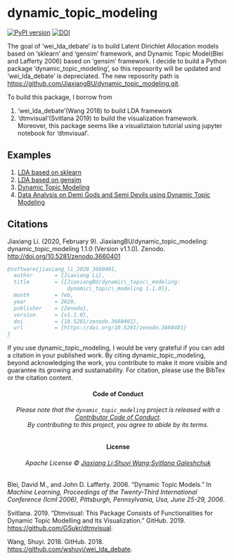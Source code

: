 
<!-- README.md is generated from README.Rmd. Please edit that file -->

# dynamic\_topic\_modeling

<!-- badges: start -->

[![PyPI
version](https://badge.fury.io/py/dynamic-topic-modeling.svg)](https://badge.fury.io/py/dynamic-topic-modeling)
[![DOI](https://zenodo.org/badge/238671296.svg)](https://zenodo.org/badge/latestdoi/238671296)
<!-- badges: end -->

The goal of ‘wei\_lda\_debate’ is to build Latent Dirichlet Allocation
models based on ‘sklearn’ and ‘gensim’ framework, and Dynamic Topic
Model(Blei and Lafferty 2006) based on ‘gensim’ framework. I decide to
build a Python package ‘dynamic\_topic\_modeling’, so this reposority
will be updated and ‘wei\_lda\_debate’ is depreciated. The new
reposority path is
<https://github.com/JiaxiangBU/dynamic_topic_modeling.git>.

To build this package, I borrow from

1.  ‘wei\_lda\_debate’(Wang 2018) to build LDA framework
2.  ‘dtmvisual’(Svitlana 2019) to build the visualization framework.
    Moreover, this package seems like a visualiztaion tutorial using
    jupyter notebook for ‘dtmvisual’.

## Examples

1.  [LDA based on
    sklearn](https://nbviewer.jupyter.org/urls/jiaxiangbu.github.io/dynamic_topic_modeling/sklearn-lda.ipynb)
2.  [LDA based on
    gensim](https://nbviewer.jupyter.org/urls/jiaxiangbu.github.io/dynamic_topic_modeling/gensim-lda.ipynb)
3.  [Dynamic Topic
    Modeling](https://nbviewer.jupyter.org/urls/jiaxiangbu.github.io/dynamic_topic_modeling/dtm.ipynb)
4.  [Data Analysis on Demi Gods and Semi Devils using Dynamic Topic
    Modeling](https://nbviewer.jupyter.org/urls/jiaxiangbu.github.io/dynamic_topic_modeling/demo.ipynb)

## Citations

Jiaxiang Li. (2020, February 9). JiaxiangBU/dynamic\_topic\_modeling:
dynamic\_topic\_modeling 1.1.0 (Version v1.1.0). Zenodo.
<http://doi.org/10.5281/zenodo.3660401>

``` bibtex
@software{jiaxiang_li_2020_3660401,
  author       = {Jiaxiang Li},
  title        = {{JiaxiangBU/dynamic\_topic\_modeling: 
                   dynamic\_topic\_modeling 1.1.0}},
  month        = feb,
  year         = 2020,
  publisher    = {Zenodo},
  version      = {v1.1.0},
  doi          = {10.5281/zenodo.3660401},
  url          = {https://doi.org/10.5281/zenodo.3660401}
}
```

If you use dynamic\_topic\_modeling, I would be very grateful if you can
add a citation in your published work. By citing
dynamic\_topic\_modeling, beyond acknowledging the work, you contribute
to make it more visible and guarantee its growing and sustainability.
For citation, please use the BibTex or the citation content.

<h4 align="center">

**Code of Conduct**

</h4>

<h6 align="center">

Please note that the `dynamic_topic_modeling` project is released with a
[Contributor Code of
Conduct](https://github.com/JiaxiangBU/dynamic_topic_modeling/blob/master/CODE_OF_CONDUCT.md).<br>By
contributing to this project, you agree to abide by its terms.

</h6>

<h4 align="center">

**License**

</h4>

<h6 align="center">

Apache License © [Jiaxiang Li;Shuyi Wang;Svitlana
Galeshchuk](https://github.com/JiaxiangBU/dynamic_topic_modeling/blob/master/LICENSE.md)

</h6>

<div id="refs" class="references">

<div id="ref-Blei2006Dynamic">

Blei, David M., and John D. Lafferty. 2006. “Dynamic Topic Models.” In
*Machine Learning, Proceedings of the Twenty-Third International
Conference (Icml 2006), Pittsburgh, Pennsylvania, Usa, June 25-29,
2006*.

</div>

<div id="ref-Svitlana_2019">

Svitlana. 2019. “Dtmvisual: This Package Consists of Functionalities for
Dynamic Topic Modelling and Its Visualization.” GitHub. 2019.
<https://github.com/GSukr/dtmvisual>.

</div>

<div id="ref-Shuyi_Wang2018">

Wang, Shuyi. 2018. GitHub. 2018.
<https://github.com/wshuyi/wei_lda_debate>.

</div>

</div>
